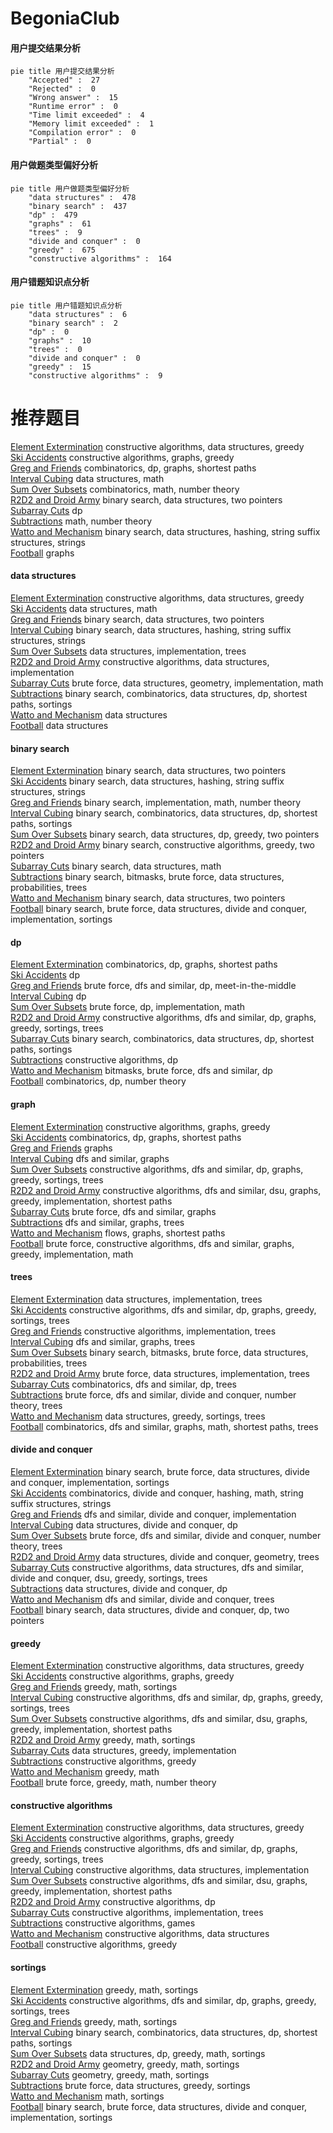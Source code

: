 # BegoniaClub
<!-- tabs:start -->
#### **用户提交结果分析**

```mermaid
pie title 用户提交结果分析
    "Accepted" :  27
    "Rejected" :  0
    "Wrong answer" :  15
    "Runtime error" :  0
    "Time limit exceeded" :  4
    "Memory limit exceeded" :  1
    "Compilation error" :  0
    "Partial" :  0
```
#### **用户做题类型偏好分析**

```mermaid
pie title 用户做题类型偏好分析
    "data structures" :  478
    "binary search" :  437
    "dp" :  479
    "graphs" :  61
    "trees" :  9
    "divide and conquer" :  0
    "greedy" :  675
    "constructive algorithms" :  164
```
#### **用户错题知识点分析**

```mermaid
pie title 用户错题知识点分析
    "data structures" :  6
    "binary search" :  2
    "dp" :  0
    "graphs" :  10
    "trees" :  0
    "divide and conquer" :  0
    "greedy" :  15
    "constructive algorithms" :  9
```
<!-- tabs:end -->
# 推荐题目
[Element Extermination](http://codeforces.com/problemset/problem/1375/C)		constructive algorithms,
                        data structures,
                        greedy		  
[Ski Accidents](http://codeforces.com/problemset/problem/1368/E)		constructive algorithms,
                        graphs,
                        greedy		  
[Greg and Friends](http://codeforces.com/problemset/problem/295/C)		combinatorics,
                        dp,
                        graphs,
                        shortest paths		  
[Interval Cubing](http://codeforces.com/problemset/problem/311/D)		data structures,
                        math		  
[Sum Over Subsets](http://codeforces.com/problemset/problem/1436/F)		combinatorics,
                        math,
                        number theory		  
[R2D2 and Droid Army](http://codeforces.com/problemset/problem/514/D)		binary search,
                        data structures,
                        two pointers		  
[Subarray Cuts](http://codeforces.com/problemset/problem/513/E2)		dp		  
[Subtractions](http://codeforces.com/problemset/problem/267/A)		math,
                        number theory		  
[Watto and Mechanism](http://codeforces.com/problemset/problem/514/C)		binary search,
                        data structures,
                        hashing,
                        string suffix structures,
                        strings		  
[Football](http://codeforces.com/problemset/problem/1240/F)		graphs		  
<!-- tabs:start -->
#### **data structures**
[Element Extermination](http://codeforces.com/problemset/problem/1375/C)		constructive algorithms,
                        data structures,
                        greedy		  
[Ski Accidents](http://codeforces.com/problemset/problem/311/D)		data structures,
                        math		  
[Greg and Friends](http://codeforces.com/problemset/problem/514/D)		binary search,
                        data structures,
                        two pointers		  
[Interval Cubing](http://codeforces.com/problemset/problem/514/C)		binary search,
                        data structures,
                        hashing,
                        string suffix structures,
                        strings		  
[Sum Over Subsets](http://codeforces.com/problemset/problem/403/E)		data structures,
                        implementation,
                        trees		  
[R2D2 and Droid Army](http://codeforces.com/problemset/problem/283/A)		constructive algorithms,
                        data structures,
                        implementation		  
[Subarray Cuts](http://codeforces.com/problemset/problem/514/B)		brute force,
                        data structures,
                        geometry,
                        implementation,
                        math		  
[Subtractions](http://codeforces.com/problemset/problem/1197/E)		binary search,
                        combinatorics,
                        data structures,
                        dp,
                        shortest paths,
                        sortings		  
[Watto and Mechanism](http://codeforces.com/problemset/problem/292/E)		data structures		  
[Football](http://codeforces.com/problemset/problem/515/E)		data structures		  
#### **binary search**
[Element Extermination](http://codeforces.com/problemset/problem/514/D)		binary search,
                        data structures,
                        two pointers		  
[Ski Accidents](http://codeforces.com/problemset/problem/514/C)		binary search,
                        data structures,
                        hashing,
                        string suffix structures,
                        strings		  
[Greg and Friends](http://codeforces.com/problemset/problem/230/B)		binary search,
                        implementation,
                        math,
                        number theory		  
[Interval Cubing](http://codeforces.com/problemset/problem/1197/E)		binary search,
                        combinatorics,
                        data structures,
                        dp,
                        shortest paths,
                        sortings		  
[Sum Over Subsets](http://codeforces.com/problemset/problem/1492/C)		binary search,
                        data structures,
                        dp,
                        greedy,
                        two pointers		  
[R2D2 and Droid Army](http://codeforces.com/problemset/problem/1463/D)		binary search,
                        constructive algorithms,
                        greedy,
                        two pointers		  
[Subarray Cuts](http://codeforces.com/problemset/problem/1490/G)		binary search,
                        data structures,
                        math		  
[Subtractions](http://codeforces.com/problemset/problem/1479/D)		binary search,
                        bitmasks,
                        brute force,
                        data structures,
                        probabilities,
                        trees		  
[Watto and Mechanism](http://codeforces.com/problemset/problem/1436/E)		binary search,
                        data structures,
                        two pointers		  
[Football](http://codeforces.com/problemset/problem/1461/D)		binary search,
                        brute force,
                        data structures,
                        divide and conquer,
                        implementation,
                        sortings		  
#### **dp**
[Element Extermination](http://codeforces.com/problemset/problem/295/C)		combinatorics,
                        dp,
                        graphs,
                        shortest paths		  
[Ski Accidents](http://codeforces.com/problemset/problem/513/E2)		dp		  
[Greg and Friends](http://codeforces.com/problemset/problem/513/G1)		brute force,
                        dfs and similar,
                        dp,
                        meet-in-the-middle		  
[Interval Cubing](http://codeforces.com/problemset/problem/513/E1)		dp		  
[Sum Over Subsets](http://codeforces.com/problemset/problem/1339/A)		brute force,
                        dp,
                        implementation,
                        math		  
[R2D2 and Droid Army](http://codeforces.com/problemset/problem/1056/D)		constructive algorithms,
                        dfs and similar,
                        dp,
                        graphs,
                        greedy,
                        sortings,
                        trees		  
[Subarray Cuts](http://codeforces.com/problemset/problem/1197/E)		binary search,
                        combinatorics,
                        data structures,
                        dp,
                        shortest paths,
                        sortings		  
[Subtractions](http://codeforces.com/problemset/problem/331/E2)		constructive algorithms,
                        dp		  
[Watto and Mechanism](http://codeforces.com/problemset/problem/165/E)		bitmasks,
                        brute force,
                        dfs and similar,
                        dp		  
[Football](http://codeforces.com/problemset/problem/414/B)		combinatorics,
                        dp,
                        number theory		  
#### **graph**
[Element Extermination](http://codeforces.com/problemset/problem/1368/E)		constructive algorithms,
                        graphs,
                        greedy		  
[Ski Accidents](http://codeforces.com/problemset/problem/295/C)		combinatorics,
                        dp,
                        graphs,
                        shortest paths		  
[Greg and Friends](http://codeforces.com/problemset/problem/1240/F)		graphs		  
[Interval Cubing](http://codeforces.com/problemset/problem/320/B)		dfs and similar,
                        graphs		  
[Sum Over Subsets](http://codeforces.com/problemset/problem/1056/D)		constructive algorithms,
                        dfs and similar,
                        dp,
                        graphs,
                        greedy,
                        sortings,
                        trees		  
[R2D2 and Droid Army](http://codeforces.com/problemset/problem/1365/D)		constructive algorithms,
                        dfs and similar,
                        dsu,
                        graphs,
                        greedy,
                        implementation,
                        shortest paths		  
[Subarray Cuts](http://codeforces.com/problemset/problem/300/B)		brute force,
                        dfs and similar,
                        graphs		  
[Subtractions](http://codeforces.com/problemset/problem/1000/E)		dfs and similar,
                        graphs,
                        trees		  
[Watto and Mechanism](http://codeforces.com/problemset/problem/1307/G)		flows,
                        graphs,
                        shortest paths		  
[Football](http://codeforces.com/problemset/problem/1487/C)		brute force,
                        constructive algorithms,
                        dfs and similar,
                        graphs,
                        greedy,
                        implementation,
                        math		  
#### **trees**
[Element Extermination](http://codeforces.com/problemset/problem/403/E)		data structures,
                        implementation,
                        trees		  
[Ski Accidents](http://codeforces.com/problemset/problem/1056/D)		constructive algorithms,
                        dfs and similar,
                        dp,
                        graphs,
                        greedy,
                        sortings,
                        trees		  
[Greg and Friends](https://codeforces.com/contest/1087/problem/D)		constructive algorithms,
                        implementation,
                        trees		  
[Interval Cubing](http://codeforces.com/problemset/problem/1000/E)		dfs and similar,
                        graphs,
                        trees		  
[Sum Over Subsets](http://codeforces.com/problemset/problem/1479/D)		binary search,
                        bitmasks,
                        brute force,
                        data structures,
                        probabilities,
                        trees		  
[R2D2 and Droid Army](http://codeforces.com/problemset/problem/1511/C)		brute force,
                        data structures,
                        implementation,
                        trees		  
[Subarray Cuts](http://codeforces.com/problemset/problem/1499/F)		combinatorics,
                        dfs and similar,
                        dp,
                        trees		  
[Subtractions](http://codeforces.com/problemset/problem/1491/E)		brute force,
                        dfs and similar,
                        divide and conquer,
                        number theory,
                        trees		  
[Watto and Mechanism](http://codeforces.com/problemset/problem/1466/D)		data structures,
                        greedy,
                        sortings,
                        trees		  
[Football](http://codeforces.com/problemset/problem/1495/D)		combinatorics,
                        dfs and similar,
                        graphs,
                        math,
                        shortest paths,
                        trees		  
#### **divide and conquer**
[Element Extermination](http://codeforces.com/problemset/problem/1461/D)		binary search,
                        brute force,
                        data structures,
                        divide and conquer,
                        implementation,
                        sortings		  
[Ski Accidents](http://codeforces.com/problemset/problem/1466/G)		combinatorics,
                        divide and conquer,
                        hashing,
                        math,
                        string suffix structures,
                        strings		  
[Greg and Friends](http://codeforces.com/problemset/problem/1490/D)		dfs and similar,
                        divide and conquer,
                        implementation		  
[Interval Cubing](https://codeforces.com/contest/1483/problem/C)		data structures,
                        divide and conquer,
                        dp		  
[Sum Over Subsets](http://codeforces.com/problemset/problem/1491/E)		brute force,
                        dfs and similar,
                        divide and conquer,
                        number theory,
                        trees		  
[R2D2 and Droid Army](http://codeforces.com/problemset/problem/1303/G)		data structures,
                        divide and conquer,
                        geometry,
                        trees		  
[Subarray Cuts](http://codeforces.com/problemset/problem/1494/D)		constructive algorithms,
                        data structures,
                        dfs and similar,
                        divide and conquer,
                        dsu,
                        greedy,
                        sortings,
                        trees		  
[Subtractions](http://codeforces.com/problemset/problem/1482/E)		data structures,
                        divide and conquer,
                        dp		  
[Watto and Mechanism](http://codeforces.com/problemset/problem/566/C)		dfs and similar,
                        divide and conquer,
                        trees		  
[Football](http://codeforces.com/problemset/problem/1428/F)		binary search,
                        data structures,
                        divide and conquer,
                        dp,
                        two pointers		  
#### **greedy**
[Element Extermination](http://codeforces.com/problemset/problem/1375/C)		constructive algorithms,
                        data structures,
                        greedy		  
[Ski Accidents](http://codeforces.com/problemset/problem/1368/E)		constructive algorithms,
                        graphs,
                        greedy		  
[Greg and Friends](https://codeforces.com/contest/516/problem/A)		greedy,
                        math,
                        sortings		  
[Interval Cubing](http://codeforces.com/problemset/problem/1056/D)		constructive algorithms,
                        dfs and similar,
                        dp,
                        graphs,
                        greedy,
                        sortings,
                        trees		  
[Sum Over Subsets](http://codeforces.com/problemset/problem/1365/D)		constructive algorithms,
                        dfs and similar,
                        dsu,
                        graphs,
                        greedy,
                        implementation,
                        shortest paths		  
[R2D2 and Droid Army](http://codeforces.com/problemset/problem/515/C)		greedy,
                        math,
                        sortings		  
[Subarray Cuts](https://codeforces.com/contest/1435/problem/D)		data structures,
                        greedy,
                        implementation		  
[Subtractions](http://codeforces.com/problemset/problem/515/D)		constructive algorithms,
                        greedy		  
[Watto and Mechanism](https://codeforces.com/contest/1339/problem/C)		greedy,
                        math		  
[Football](http://codeforces.com/problemset/problem/1108/B)		brute force,
                        greedy,
                        math,
                        number theory		  
#### **constructive algorithms**
[Element Extermination](http://codeforces.com/problemset/problem/1375/C)		constructive algorithms,
                        data structures,
                        greedy		  
[Ski Accidents](http://codeforces.com/problemset/problem/1368/E)		constructive algorithms,
                        graphs,
                        greedy		  
[Greg and Friends](http://codeforces.com/problemset/problem/1056/D)		constructive algorithms,
                        dfs and similar,
                        dp,
                        graphs,
                        greedy,
                        sortings,
                        trees		  
[Interval Cubing](http://codeforces.com/problemset/problem/283/A)		constructive algorithms,
                        data structures,
                        implementation		  
[Sum Over Subsets](http://codeforces.com/problemset/problem/1365/D)		constructive algorithms,
                        dfs and similar,
                        dsu,
                        graphs,
                        greedy,
                        implementation,
                        shortest paths		  
[R2D2 and Droid Army](http://codeforces.com/problemset/problem/331/E2)		constructive algorithms,
                        dp		  
[Subarray Cuts](https://codeforces.com/contest/1087/problem/D)		constructive algorithms,
                        implementation,
                        trees		  
[Subtractions](http://codeforces.com/problemset/problem/1451/F)		constructive algorithms,
                        games		  
[Watto and Mechanism](http://codeforces.com/problemset/problem/513/D2)		constructive algorithms,
                        data structures		  
[Football](http://codeforces.com/problemset/problem/515/D)		constructive algorithms,
                        greedy		  
#### **sortings**
[Element Extermination](https://codeforces.com/contest/516/problem/A)		greedy,
                        math,
                        sortings		  
[Ski Accidents](http://codeforces.com/problemset/problem/1056/D)		constructive algorithms,
                        dfs and similar,
                        dp,
                        graphs,
                        greedy,
                        sortings,
                        trees		  
[Greg and Friends](http://codeforces.com/problemset/problem/515/C)		greedy,
                        math,
                        sortings		  
[Interval Cubing](http://codeforces.com/problemset/problem/1197/E)		binary search,
                        combinatorics,
                        data structures,
                        dp,
                        shortest paths,
                        sortings		  
[Sum Over Subsets](https://codeforces.com/contest/1321/problem/B)		data structures,
                        dp,
                        greedy,
                        math,
                        sortings		  
[R2D2 and Droid Army](https://codeforces.com/contest/1496/problem/C)		geometry,
                        greedy,
                        math,
                        sortings		  
[Subarray Cuts](http://codeforces.com/problemset/problem/1495/A)		geometry,
                        greedy,
                        math,
                        sortings		  
[Subtractions](http://codeforces.com/problemset/problem/1497/A)		brute force,
                        data structures,
                        greedy,
                        sortings		  
[Watto and Mechanism](http://codeforces.com/problemset/problem/1427/A)		math,
                        sortings		  
[Football](http://codeforces.com/problemset/problem/1461/D)		binary search,
                        brute force,
                        data structures,
                        divide and conquer,
                        implementation,
                        sortings		  
<!-- tabs:end -->
